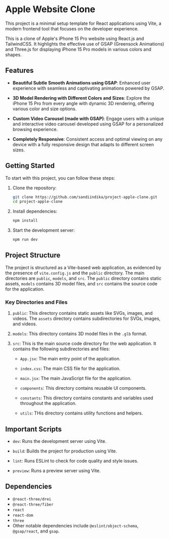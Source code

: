 # Apple Website Clone

This project is a minimal setup template for React applications using Vite, a modern frontend tool that focuses on the developer experience.

This is a clone of Apple's iPhone 15 Pro website using React.js and TailwindCSS. It highlights the effective use of GSAP (Greensock Animations) and Three.js for displaying iPhone 15 Pro models in various colors and shapes.

## Features

- **Beautiful Subtle Smooth Animations using GSAP**: Enhanced user experience with seamless and captivating animations powered by GSAP.

- **3D Model Rendering with Different Colors and Sizes**: Explore the iPhone 15 Pro from every angle with dynamic 3D rendering, offering various color and size options.

- **Custom Video Carousel (made with GSAP)**: Engage users with a unique and interactive video carousel developed using GSAP for a personalized browsing experience.

- **Completely Responsive**: Consistent access and optimal viewing on any device with a fully responsive design that adapts to different screen sizes.

## Getting Started

To start with this project, you can follow these steps:

1. Clone the repository:

    ```sh
    git clone https://github.com/sandiindika/project-apple-clone.git
    cd project-apple-clone
    ```

2. Install dependencies:

    ```sh
    npm install
    ```

3. Start the development server:

    ```sh
    npm run dev
    ```
   
## Project Structure

The project is structured as a Vite-based web application, as evidenced by the presence of `vite.config.js` and the `public` directory.
The main directories are `public`, `models`, and `src`. The `public` directory contains static assets, `models` contains 3D model files, and `src` contains the source code for the application.

### Key Directories and Files

1. `public`: This directory contains static assets like SVGs, images, and videos. The `assets` directory contains subdirectories for SVGs, images, and videos.

2. `models`: This directory contains 3D model files in the `.glb` format.

3. `src`: This is the main source code directory for the web application. It contains the following subdirectories and files:
    
   - `App.jsx`: The main entry point of the application.

   - `index.css`: The main CSS file for the application.

   - `main.jsx`: The main JavaScript file for the application.

   - `components`: This directory contains reusable UI components.

   - `constants`: This directory contains constants and variables used throughout the application.

   - `utils`: THis directory contains utility functions and helpers.

## Important Scripts

- `dev`: Runs the development server using Vite.

- `build`: Builds the project for production using Vite.

- `lint`: Runs ESLint to check for code quality and style issues.

- `preview`: Runs a preview server using Vite.

## Dependencies

- `@react-three/drei`
- `@react-three/fiber`
- `react`
- `react-dom`
- `three`
- Other notable dependencies include `@eslint/object-schema`, `@gsap/react`, and `gsap`.
